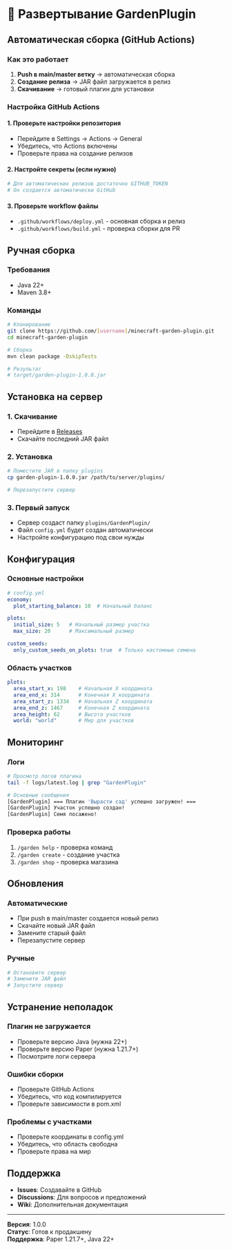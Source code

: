 # 🚀 Развертывание GardenPlugin

## Автоматическая сборка (GitHub Actions)

### Как это работает
1. **Push в main/master ветку** → автоматическая сборка
2. **Создание релиза** → JAR файл загружается в релиз
3. **Скачивание** → готовый плагин для установки

### Настройка GitHub Actions

#### 1. Проверьте настройки репозитория
- Перейдите в Settings → Actions → General
- Убедитесь, что Actions включены
- Проверьте права на создание релизов

#### 2. Настройте секреты (если нужно)
```bash
# Для автоматических релизов достаточно GITHUB_TOKEN
# Он создается автоматически GitHub
```

#### 3. Проверьте workflow файлы
- `.github/workflows/deploy.yml` - основная сборка и релиз
- `.github/workflows/build.yml` - проверка сборки для PR

## Ручная сборка

### Требования
- Java 22+
- Maven 3.8+

### Команды
```bash
# Клонирование
git clone https://github.com/[username]/minecraft-garden-plugin.git
cd minecraft-garden-plugin

# Сборка
mvn clean package -DskipTests

# Результат
# target/garden-plugin-1.0.0.jar
```

## Установка на сервер

### 1. Скачивание
- Перейдите в [Releases](https://github.com/[username]/minecraft-garden-plugin/releases)
- Скачайте последний JAR файл

### 2. Установка
```bash
# Поместите JAR в папку plugins
cp garden-plugin-1.0.0.jar /path/to/server/plugins/

# Перезапустите сервер
```

### 3. Первый запуск
- Сервер создаст папку `plugins/GardenPlugin/`
- Файл `config.yml` будет создан автоматически
- Настройте конфигурацию под свои нужды

## Конфигурация

### Основные настройки
```yaml
# config.yml
economy:
  plot_starting_balance: 10  # Начальный баланс

plots:
  initial_size: 5   # Начальный размер участка
  max_size: 20      # Максимальный размер

custom_seeds:
  only_custom_seeds_on_plots: true  # Только кастомные семена
```

### Область участков
```yaml
plots:
  area_start_x: 198    # Начальная X координата
  area_end_x: 314      # Конечная X координата
  area_start_z: 1334   # Начальная Z координата
  area_end_z: 1467     # Конечная Z координата
  area_height: 62      # Высота участков
  world: "world"       # Мир для участков
```

## Мониторинг

### Логи
```bash
# Просмотр логов плагина
tail -f logs/latest.log | grep "GardenPlugin"

# Основные сообщения
[GardenPlugin] === Плагин 'Вырасти сад' успешно загружен! ===
[GardenPlugin] Участок успешно создан!
[GardenPlugin] Семя посажено!
```

### Проверка работы
1. `/garden help` - проверка команд
2. `/garden create` - создание участка
3. `/garden shop` - проверка магазина

## Обновления

### Автоматические
- При push в main/master создается новый релиз
- Скачайте новый JAR файл
- Замените старый файл
- Перезапустите сервер

### Ручные
```bash
# Остановите сервер
# Замените JAR файл
# Запустите сервер
```

## Устранение неполадок

### Плагин не загружается
- Проверьте версию Java (нужна 22+)
- Проверьте версию Paper (нужна 1.21.7+)
- Посмотрите логи сервера

### Ошибки сборки
- Проверьте GitHub Actions
- Убедитесь, что код компилируется
- Проверьте зависимости в pom.xml

### Проблемы с участками
- Проверьте координаты в config.yml
- Убедитесь, что область свободна
- Проверьте права на мир

## Поддержка

- **Issues**: Создавайте в GitHub
- **Discussions**: Для вопросов и предложений
- **Wiki**: Дополнительная документация

---

**Версия**: 1.0.0  
**Статус**: Готов к продакшену  
**Поддержка**: Paper 1.21.7+, Java 22+ 